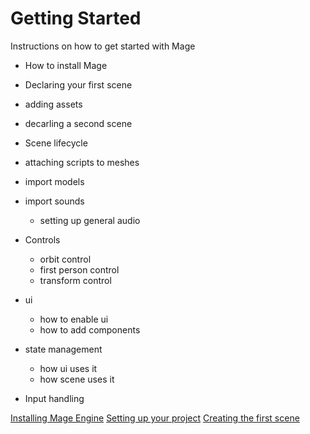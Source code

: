 # Getting Started

Instructions on how to get started with Mage

- How to install Mage
- Declaring your first scene
- adding assets
- decarling a second scene
- Scene lifecycle
- attaching scripts to meshes
- import models
- import sounds
    - setting up general audio
- Controls
    - orbit control
    - first person control
    - transform control
- ui
    - how to enable ui
    - how to add components
- state management
    - how ui uses it
    - how scene uses it

- Input handling

[Installing Mage Engine](/installing-mage-engine.md)
[Setting up your project](/setting-up-your-project.md)
[Creating the first scene](/creating-the-first-scene.md)